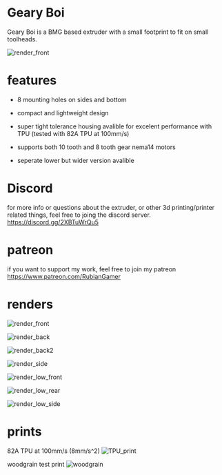 # Geary Boi

Geary Boi is a BMG based extruder with a small footprint to fit on small toolheads.

![render_front](https://cdn.discordapp.com/attachments/1006560886602862594/1057298350350803044/geary_boy_extruder.png?raw=true)

# features

- 8 mounting holes on sides and bottom
- compact and lightweight design
- super tight tolerance housing avalible for excelent performance with TPU (tested with 82A TPU at 100mm/s)
- supports both 10 tooth and 8 tooth gear nema14 motors

- seperate lower but wider version avalible

# Discord

for more info or questions about the extruder, or other 3d printing/printer related things, feel free to joing the discord server.
https://discord.gg/2XBTuWrQu5

# patreon

if you want to support my work, feel free to join my patreon
https://www.patreon.com/RubianGamer

# renders

![render_front](https://cdn.discordapp.com/attachments/1006560886602862594/1057298350350803044/geary_boy_extruder.png?raw=true)

![render_back](https://cdn.discordapp.com/attachments/1006560886602862594/1057298350648594533/geary_boy_extruder_2.png?raw=true)

![render_back2](https://cdn.discordapp.com/attachments/1006560886602862594/1057298350988341370/geary_boy_extruder_3.png?raw=true)

![render_side](https://cdn.discordapp.com/attachments/1006560886602862594/1057298351474872390/geary_boy_extruder_4.png?raw=true)

![render_low_front](https://cdn.discordapp.com/attachments/1006560886602862594/1137385957948149890/geary_boi_low_front.png?raw=true)

![render_low_rear](https://cdn.discordapp.com/attachments/1006560886602862594/1137385958233358426/geary_boi_low_rear.png?raw=true)

![render_low_side](https://cdn.discordapp.com/attachments/1006560886602862594/1137385958556307528/geary_boi_low_side.png?raw=true)

# prints

82A TPU at 100mm/s (8mm/s^2)
![TPU_print](https://cdn.discordapp.com/attachments/1006560886602862594/1060176803706191932/IMG_20221228_165105.jpg?raw=true)

woodgrain test print
![woodgrain](https://cdn.discordapp.com/attachments/1006560886602862594/1060176803425169408/IMG_20230104_134309.jpg?raw=true)


